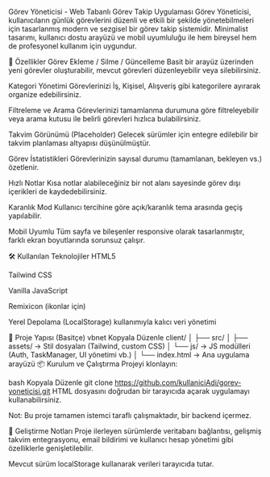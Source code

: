 Görev Yöneticisi - Web Tabanlı Görev Takip Uygulaması
Görev Yöneticisi, kullanıcıların günlük görevlerini düzenli ve etkili bir şekilde yönetebilmeleri için tasarlanmış modern ve sezgisel bir görev takip sistemidir. Minimalist tasarımı, kullanıcı dostu arayüzü ve mobil uyumluluğu ile hem bireysel hem de profesyonel kullanım için uygundur.

🔧 Özellikler
Görev Ekleme / Silme / Güncelleme
Basit bir arayüz üzerinden yeni görevler oluşturabilir, mevcut görevleri düzenleyebilir veya silebilirsiniz.

Kategori Yönetimi
Görevlerinizi İş, Kişisel, Alışveriş gibi kategorilere ayırarak organize edebilirsiniz.

Filtreleme ve Arama
Görevlerinizi tamamlanma durumuna göre filtreleyebilir veya arama kutusu ile belirli görevleri hızlıca bulabilirsiniz.

Takvim Görünümü (Placeholder)
Gelecek sürümler için entegre edilebilir bir takvim planlaması altyapısı düşünülmüştür.

Görev İstatistikleri
Görevlerinizin sayısal durumu (tamamlanan, bekleyen vs.) özetlenir.

Hızlı Notlar
Kısa notlar alabileceğiniz bir not alanı sayesinde görev dışı içerikleri de kaydedebilirsiniz.

Karanlık Mod
Kullanıcı tercihine göre açık/karanlık tema arasında geçiş yapılabilir.

Mobil Uyumlu
Tüm sayfa ve bileşenler responsive olarak tasarlanmıştır, farklı ekran boyutlarında sorunsuz çalışır.

🛠️ Kullanılan Teknolojiler
HTML5

Tailwind CSS

Vanilla JavaScript

Remixicon (ikonlar için)

Yerel Depolama (LocalStorage) kullanımıyla kalıcı veri yönetimi

📁 Proje Yapısı (Basitçe)
vbnet
Kopyala
Düzenle
client/
│
├── src/
│   ├── assets/         → Stil dosyaları (Tailwind, custom CSS)
│   └── js/             → JS modülleri (Auth, TaskManager, UI yönetimi vb.)
│
└── index.html          → Ana uygulama arayüzü
📦 Kurulum ve Çalıştırma
Projeyi klonlayın:

bash
Kopyala
Düzenle
git clone https://github.com/kullaniciAdi/gorev-yoneticisi.git
HTML dosyasını doğrudan bir tarayıcıda açarak uygulamayı kullanabilirsiniz.

Not: Bu proje tamamen istemci taraflı çalışmaktadır, bir backend içermez.

📌 Geliştirme Notları
Proje ilerleyen sürümlerde veritabanı bağlantısı, gelişmiş takvim entegrasyonu, email bildirimi ve kullanıcı hesap yönetimi gibi özelliklerle genişletilebilir.

Mevcut sürüm localStorage kullanarak verileri tarayıcıda tutar.

